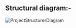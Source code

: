 ## Structural diagram:-
![ProjectStructurerDiagram](https://user-images.githubusercontent.com/86291115/143074435-76300f5b-9e03-44c8-b911-735b8ac89ad1.jpg)
